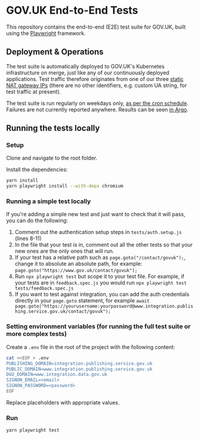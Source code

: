 # GOV.UK End-to-End Tests

This repository contains the end-to-end (E2E) test suite for GOV.UK, built using the [Playwright](https://playwright.dev/) framework.

## Deployment & Operations

The test suite is automatically deployed to GOV.UK's Kubernetes infrastructure on merge, just like any of our continuously deployed applications. Test traffic therefore originates from one of our three [static NAT gateway IPs](https://eu-west-1.console.aws.amazon.com/vpcconsole/home?region=eu-west-1#NatGateways:sort=tag:Name) (there are no other identifiers, e.g. custom UA string, for test traffic at present).

The test suite is run regularly on weekdays only, [as per the cron schedule](https://github.com/alphagov/govuk-helm-charts/blob/bf5d180b110a16a36af4b4dac2812442a5a298f4/charts/govuk-e2e-tests/values.yaml#L8).
Failures are not currently reported anywhere. Results can be seen [in Argo](https://argo.eks.production.govuk.digital/applications/cluster-services/govuk-e2e-tests?view=tree&orphaned=false&resource=).

## Running the tests locally

### Setup

Clone and navigate to the root folder.

Install the dependencies:

```bash
yarn install
yarn playwright install --with-deps chromium
```

### Running a simple test locally

If you're adding a simple new test and just want to check that it will pass, you can do the following:

1. Comment out the authentication setup steps in `tests/auth.setup.js` (lines 8-11)
2. In the file that your test is in, comment out all the other tests so that your new ones are the only ones that will run.
3. If your test has a relative path such as `page.goto("/contact/govuk");`, change it to absolute an absolute path, for example: `page.goto("https://www.gov.uk/contact/govuk");`
4. Run `npx playwright test` but scope it to your test file. For example, if your tests are in `feedback.spec.js` you would run `npx playwright test tests/feedback.spec.js`
5. If you want to test against integration, you can add the auth credentials directly in your `page.goto` statement, for example `await page.goto("https://yourusername:yourpassword@www.integration.publishing.service.gov.uk/contact/govuk");`

### Setting environment variables (for running the full test suite or more complex tests)

Create a `.env` file in the root of the project with the following content:

```bash
cat <<EOF > .env
PUBLISHING_DOMAIN=integration.publishing.service.gov.uk
PUBLIC_DOMAIN=www.integration.publishing.service.gov.uk
DGU_DOMAIN=www.integration.data.gov.uk
SIGNON_EMAIL=<email>
SIGNON_PASSWORD=<password>
EOF
```

Replace placeholders with appropriate values.

### Run

```bash
yarn playwright test
```

